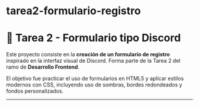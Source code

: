 # tarea2-formulario-registro

# 📝 Tarea 2 - Formulario tipo Discord

Este proyecto consiste en la **creación de un formulario de registro** inspirado en la interfaz visual de Discord. Forma parte de la Tarea 2 del ramo de **Desarrollo Frontend**.

El objetivo fue practicar el uso de formularios en HTML5 y aplicar estilos modernos con CSS, incluyendo uso de sombras, bordes redondeados y fondos personalizados.

---
